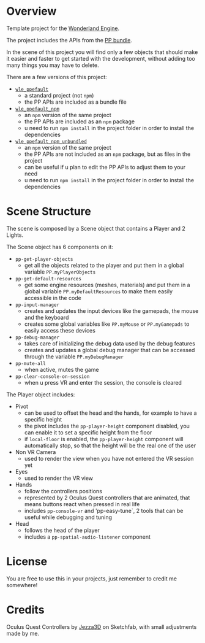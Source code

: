 # Overview

Template project for the [Wonderland Engine](https://wonderlandengine.com/).

The project includes the APIs from the [PP bundle](https://github.com/SignorPipo/wle_pp).

In the scene of this project you will find only a few objects that should make it easier and faster to get started with the development, without adding too many things you may have to delete. 

There are a few versions of this project:
- [`wle_ppefault`](https://github.com/SignorPipo/wle_ppefault/tree/main/wle_ppefault/wle_ppefault)
  * a standard project (not `npm`)
  * the PP APIs are included as a bundle file
- [`wle_ppefault_npm`](https://github.com/SignorPipo/wle_ppefault/tree/main/wle_ppefault/wle_ppefault_npm)
  * an `npm` version of the same project
  * the PP APIs are included as an `npm` package
  * u need to run `npm install` in the project folder in order to install the dependencies
- [`wle_ppefault_npm_unbundled`](https://github.com/SignorPipo/wle_ppefault/tree/main/wle_ppefault/wle_ppefault_npm_unbundled)
  * an `npm` version of the same project
  * the PP APIs are not included as an `npm` package, but as files in the project
  * can be useful if u plan to edit the PP APIs to adjust them to your need
  * u need to run `npm install` in the project folder in order to install the dependencies

# Scene Structure
The scene is composed by a Scene object that contains a Player and 2 Lights.

The Scene object has 6 components on it:
- `pp-get-player-objects`
  * get all the objects related to the player and put them in a global variable `PP.myPlayerObjects`
- `pp-get-default-resources`
  * get some engine resources (meshes, materials) and put them in a global variable `PP.myDefaultResources` to make them easily accessible in the code
- `pp-input-manager`
  * creates and updates the input devices like the gamepads, the mouse and the keyboard
  * creates some global variables like `PP.myMouse` or `PP.myGamepads` to easily access these devices
- `pp-debug-manager`
  * takes care of initializing the debug data used by the debug features
  * creates and updates a global debug manager that can be accessed through the variable `PP.myDebugManager`
- `pp-mute-all`
  * when active, mutes the game
- `pp-clear-console-on-session`
  * when u press VR and enter the session, the console is cleared

The Player object includes:
- Pivot
  * can be used to offset the head and the hands, for example to have a specific height
  * the pivot includes the `pp-player-height` component disabled, you can enable it to set a specific height from the floor
  * if `local-floor` is enabled, the `pp-player-height` component will automatically stop, so that the height will be the real one of the user
- Non VR Camera
  * used to render the view when you have not entered the VR session yet
- Eyes
  * used to render the VR view
- Hands
  * follow the controllers positions
  * represented by 2 Oculus Quest controllers that are animated, that means buttons react when pressed in real life
  * includes `pp-console-vr` and 'pp-easy-tune`, 2 tools that can be useful while debugging and tuning
- Head
  * follows the head of the player
  * includes a `pp-spatial-audio-listener` component

# License
You are free to use this in your projects, just remember to credit me somewhere!

# Credits
Oculus Quest Controllers by [Jezza3D](https://sketchfab.com/Jezza3D) on Sketchfab, with small adjustments made by me.
